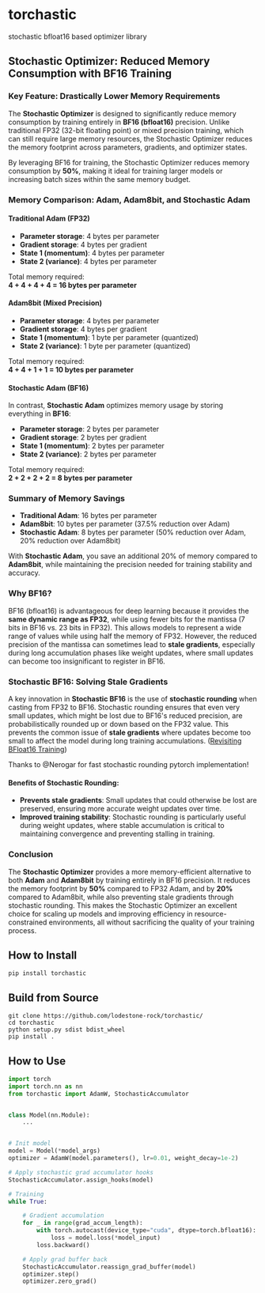 # torchastic
stochastic bfloat16 based optimizer library



## Stochastic Optimizer: Reduced Memory Consumption with BF16 Training

### Key Feature: Drastically Lower Memory Requirements

The **Stochastic Optimizer** is designed to significantly reduce memory consumption by training entirely in **BF16 (bfloat16)** precision. Unlike traditional FP32 (32-bit floating point) or mixed precision training, which can still require large memory resources, the Stochastic Optimizer reduces the memory footprint across parameters, gradients, and optimizer states.

By leveraging BF16 for training, the Stochastic Optimizer reduces memory consumption by **50%**, making it ideal for training larger models or increasing batch sizes within the same memory budget.

### Memory Comparison: Adam, Adam8bit, and Stochastic Adam

#### Traditional Adam (FP32)
- **Parameter storage**: 4 bytes per parameter
- **Gradient storage**: 4 bytes per gradient
- **State 1 (momentum)**: 4 bytes per parameter
- **State 2 (variance)**: 4 bytes per parameter

Total memory required:  
**4 + 4 + 4 + 4 = 16 bytes per parameter**

#### Adam8bit (Mixed Precision)
- **Parameter storage**: 4 bytes per parameter
- **Gradient storage**: 4 bytes per gradient
- **State 1 (momentum)**: 1 byte per parameter (quantized)
- **State 2 (variance)**: 1 byte per parameter (quantized)

Total memory required:  
**4 + 4 + 1 + 1 = 10 bytes per parameter**

#### Stochastic Adam (BF16)
In contrast, **Stochastic Adam** optimizes memory usage by storing everything in **BF16**:
- **Parameter storage**: 2 bytes per parameter
- **Gradient storage**: 2 bytes per gradient
- **State 1 (momentum)**: 2 bytes per parameter
- **State 2 (variance)**: 2 bytes per parameter

Total memory required:  
**2 + 2 + 2 + 2 = 8 bytes per parameter**

### Summary of Memory Savings

- **Traditional Adam**: 16 bytes per parameter
- **Adam8bit**: 10 bytes per parameter (37.5% reduction over Adam)
- **Stochastic Adam**: 8 bytes per parameter (50% reduction over Adam, 20% reduction over Adam8bit)

With **Stochastic Adam**, you save an additional 20% of memory compared to **Adam8bit**, while maintaining the precision needed for training stability and accuracy.

### Why BF16?

BF16 (bfloat16) is advantageous for deep learning because it provides the **same dynamic range as FP32**, while using fewer bits for the mantissa (7 bits in BF16 vs. 23 bits in FP32). This allows models to represent a wide range of values while using half the memory of FP32. However, the reduced precision of the mantissa can sometimes lead to **stale gradients**, especially during long accumulation phases like weight updates, where small updates can become too insignificant to register in BF16.

### Stochastic BF16: Solving Stale Gradients

A key innovation in **Stochastic BF16** is the use of **stochastic rounding** when casting from FP32 to BF16. Stochastic rounding ensures that even very small updates, which might be lost due to BF16's reduced precision, are probabilistically rounded up or down based on the FP32 value. This prevents the common issue of **stale gradients** where updates become too small to affect the model during long training accumulations. ([Revisiting BFloat16 Training](https://arxiv.org/abs/2010.06192)) 

Thanks to @Nerogar for fast stochastic rounding pytorch implementation!

#### Benefits of Stochastic Rounding:
- **Prevents stale gradients**: Small updates that could otherwise be lost are preserved, ensuring more accurate weight updates over time. 
- **Improved training stability**: Stochastic rounding is particularly useful during weight updates, where stable accumulation is critical to maintaining convergence and preventing stalling in training.

### Conclusion

The **Stochastic Optimizer** provides a more memory-efficient alternative to both **Adam** and **Adam8bit** by training entirely in BF16 precision. It reduces the memory footprint by **50%** compared to FP32 Adam, and by **20%** compared to Adam8bit, while also preventing stale gradients through stochastic rounding. This makes the Stochastic Optimizer an excellent choice for scaling up models and improving efficiency in resource-constrained environments, all without sacrificing the quality of your training process.



## How to Install
`pip install torchastic`

## Build from Source
```
git clone https://github.com/lodestone-rock/torchastic/
cd torchastic
python setup.py sdist bdist_wheel
pip install .
```

## How to Use
```py
import torch
import torch.nn as nn
from torchastic import AdamW, StochasticAccumulator


class Model(nn.Module):
    ...


# Init model
model = Model(*model_args)
optimizer = AdamW(model.parameters(), lr=0.01, weight_decay=1e-2)

# Apply stochastic grad accumulator hooks
StochasticAccumulator.assign_hooks(model)

# Training
while True:

    # Gradient accumulation
    for _ in range(grad_accum_length):
        with torch.autocast(device_type="cuda", dtype=torch.bfloat16):
            loss = model.loss(*model_input)
        loss.backward()

    # Apply grad buffer back
    StochasticAccumulator.reassign_grad_buffer(model)
    optimizer.step()
    optimizer.zero_grad()
```